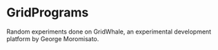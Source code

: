 # GridPrograms
Random experiments done on GridWhale, an experimental development platform by George Moromisato.
